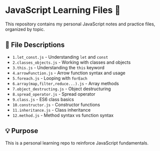 # JavaScript Learning Files 📘

This repository contains my personal JavaScript notes and practice files, organized by topic.

## 📂 File Descriptions

- `1.let_const.js` - Understanding `let` and `const`
- `2.classes_objects.js` - Working with classes and objects
- `3.this.js` - Understanding the `this` keyword
- `4.arrowFunction.js` - Arrow function syntax and usage
- `5.foreach.js` - Looping with `forEach`
- `6.array(map,filter,reduce...).js` - Array methods
- `7.object_destructing.js` - Object destructuring
- `8.spread_operator.js` - Spread operator
- `9.class.js` - ES6 class basics
- `10.constructor.js` - Constructor functions
- `11.inheritance.js` - Class inheritance
- `12.method.js` - Method syntax vs function syntax

## 💡 Purpose

This is a personal learning repo to reinforce JavaScript fundamentals.
